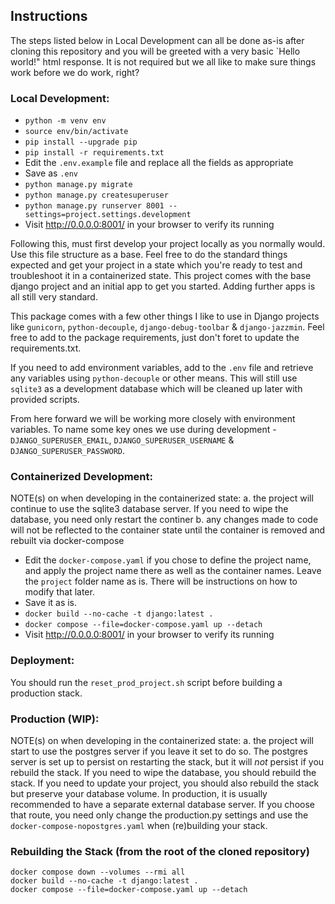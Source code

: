 ## Instructions
The steps listed below in Local Development can all be done as-is after cloning this repository and you will be greeted with a very basic `Hello world!" html response. It is not required but we all like to make sure things work before we do work, right?

### Local Development:
* `python -m venv env`
* `source env/bin/activate`
* `pip install --upgrade pip`
* `pip install -r requirements.txt`
* Edit the `.env.example` file and replace all the fields as appropriate
* Save as `.env`
* `python manage.py migrate`
* `python manage.py createsuperuser`
* `python manage.py runserver 8001 --settings=project.settings.development`
* Visit http://0.0.0.0:8001/ in your browser to verify its running

Following this, must first develop your project locally as you normally would.  Use this file structure as a base.  Feel free to do the standard things expected and get your project in a state which you're ready to test and troubleshoot it in a containerized state.  This project comes with the base django project and an initial app to get you started.  Adding further apps is all still very standard.  

This package comes with a few other things I like to use in Django projects like `gunicorn`, `python-decouple`, `django-debug-toolbar` & `django-jazzmin`. Feel free to add to the package requirements, just don't foret to update the requirements.txt.  

If you need to add environment variables, add to the `.env` file and retrieve any variables using `python-decouple` or other means.  This will still use `sqlite3` as a development database which will be cleaned up later with provided scripts.  

From here forward we will be working more closely with environment variables.  To name some key ones we use during development - `DJANGO_SUPERUSER_EMAIL`, `DJANGO_SUPERUSER_USERNAME` & `DJANGO_SUPERUSER_PASSWORD`.

### Containerized Development:

NOTE(s) on when developing in the containerized state:
a. the project will continue to use the sqlite3 database server.  If you need to wipe the database, you need only restart the continer
b. any changes made to code will not be reflected to the container state until the container is removed and rebuilt via docker-compose

* Edit the `docker-compose.yaml` if you chose to define the project name, and apply the project name there as well as the container names.  Leave the `project` folder name as is.  There will be instructions on how to modify that later.
* Save it as is.
* `docker build --no-cache -t django:latest .`
* `docker compose --file=docker-compose.yaml up --detach`
* Visit http://0.0.0.0:8001/ in your browser to verify its running

### Deployment:
You should run the `reset_prod_project.sh` script before building a production stack.

### Production (WIP):

NOTE(s) on when developing in the containerized state:
a. the project will start to use the postgres server if you leave it set to do so.  The postgres server is set up to persist on restarting the stack, but it will _not_ persist if you rebuild the stack.  If you need to wipe the database, you should rebuild the stack.  If you need to update your project, you should also rebuild the stack but preserve your database volume.  In production, it is usually recommended to have a separate external database server.  If you choose that route, you need only change the production.py settings and use the `docker-compose-nopostgres.yaml` when (re)building your stack.

### Rebuilding the Stack (from the root of the cloned repository)
```
docker compose down --volumes --rmi all
docker build --no-cache -t django:latest .
docker compose --file=docker-compose.yaml up --detach
```
